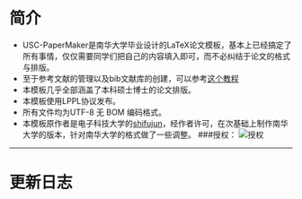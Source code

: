 ﻿# 简介 
* USC-PaperMaker是南华大学毕业设计的LaTeX论文模板，基本上已经搞定了所有事情，仅仅需要同学们把自己的内容填入即可，而不必纠结于论文的格式与排版。
* 至于参考文献的管理以及bib文献库的创建，可以参考[这个教程](http://www.jianshu.com/p/68f0e4134b04)
* 本模板几乎全部涵盖了本科硕士博士的论文排版。
* 本模板使用LPPL协议发布。
* 所有文件均为UTF-8 无 BOM 编码格式。
* 本模板原作者是电子科技大学的[shifujun](https://github.com/shifujun/UESTCthesis)，经作者许可，在次基础上制作南华大学的版本，针对南华大学的格式做了一些调整。
###授权：
![授权](https://github.com/mattholy/USC-PaperMaker/blob/master/right.png)

-----

# 更新日志 #